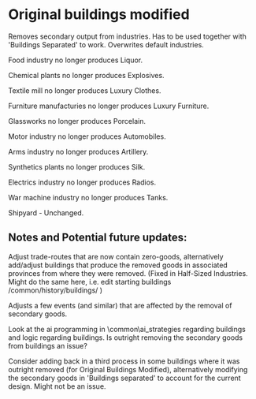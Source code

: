 # Original buildings modified
Removes secondary output from industries. Has to be used together with 'Buildings Separated' to work. Overwrites default industries.

Food industry no longer produces Liquor.

Chemical plants no longer produces Explosives.

Textile mill no longer produces Luxury Clothes.

Furniture manufacturies no longer produces Luxury Furniture.

Glassworks no longer produces Porcelain.

Motor industry no longer produces Automobiles.

Arms industry no longer produces Artillery.

Synthetics plants no longer produces Silk.

Electrics industry no longer produces Radios.

War machine industry no longer produces Tanks.

Shipyard - Unchanged.

## Notes and Potential future updates:

Adjust trade-routes that are now contain zero-goods, alternatively add/adjust buildings that produce the removed goods in associated provinces from where they were removed. (Fixed in Half-Sized Industries. Might do the same here, i.e. edit starting buildings /common/history/buildings/ )

Adjusts a few events (and similar) that are affected by the removal of secondary goods.

Look at the ai programming in \common\ai_strategies regarding buildings and logic regarding buildings. Is outright removing the secondary goods from buildings an issue?

Consider adding back in a third process in some buildings where it was outright removed (for Original Buildings Modified), alternatively modifying the secondary goods in 'Buildings separated' to account for the current design. Might not be an issue.
